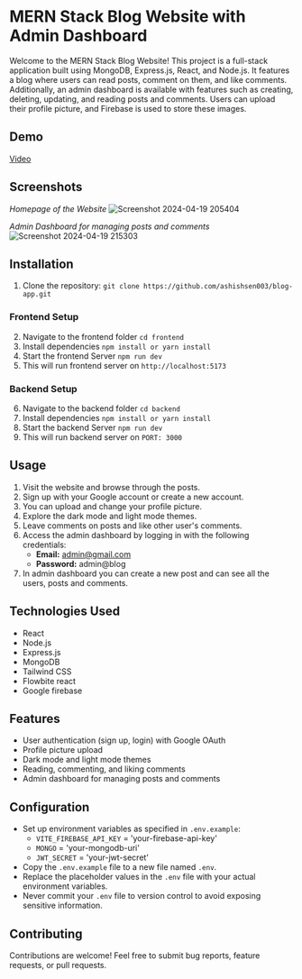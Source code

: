 # MERN Stack Blog Website with Admin Dashboard

Welcome to the MERN Stack Blog Website! This project is a full-stack application built using MongoDB, Express.js, React, and Node.js. 
It features a blog where users can read posts, comment on them, and like comments. Additionally, an admin dashboard is available with 
features such as creating, deleting, updating, and reading posts and comments. Users can upload their profile picture, and Firebase is used to store these images.

## Demo
 [Video](https://www.youtube.com/watch?v=UOEPYxzzwO8)

## Screenshots

*Homepage of the Website*
![Screenshot 2024-04-19 205404](https://github.com/ashishsen003/blog-app/assets/112822104/fe66473a-8da9-4c0d-8f19-ef6ce3096238)

*Admin Dashboard for managing posts and comments*
![Screenshot 2024-04-19 215303](https://github.com/ashishsen003/blog-app/assets/112822104/75e21535-9d98-493f-860e-e3efbe3eeb5d)

## Installation

1. Clone the repository: `git clone https://github.com/ashishsen003/blog-app.git`
### Frontend Setup
2. Navigate to the frontend folder `cd frontend`
3. Install dependencies `npm install or yarn install`
4. Start the frontend Server `npm run dev`
5. This will run frontend server on `http://localhost:5173`
### Backend Setup
6. Navigate to the backend folder `cd backend`
7. Install dependencies `npm install or yarn install`
8. Start the backend Server `npm run dev`
9. This will run backend server on `PORT: 3000`


## Usage

1. Visit the website and browse through the posts.
2. Sign up with your Google account or create a new account.
3. You can upload and change your profile picture.
4. Explore the dark mode and light mode themes.
5. Leave comments on posts and like other user's comments.
6. Access the admin dashboard by logging in with the following credentials:
   - **Email:** admin@gmail.com
   - **Password:** admin@blog
7. In admin dashboard you can create a new post and can see all the users, posts and comments.

## Technologies Used

- React
- Node.js
- Express.js
- MongoDB
- Tailwind CSS
- Flowbite react
- Google firebase

## Features

- User authentication (sign up, login) with Google OAuth
- Profile picture upload
- Dark mode and light mode themes
- Reading, commenting, and liking comments
- Admin dashboard for managing posts and comments

## Configuration

- Set up environment variables as specified in `.env.example`:
  - `VITE_FIREBASE_API_KEY` = 'your-firebase-api-key'
  - `MONGO` = 'your-mongodb-uri'
  - `JWT_SECRET` = 'your-jwt-secret'
- Copy the `.env.example` file to a new file named `.env`.
- Replace the placeholder values in the `.env` file with your actual environment variables.
- Never commit your `.env` file to version control to avoid exposing sensitive information.

## Contributing

Contributions are welcome! Feel free to submit bug reports, feature requests, or pull requests.
